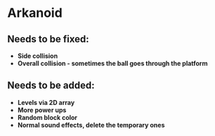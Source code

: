 # Arkanoid

## Needs to be fixed:
- **Side collision**
- **Overall collision - sometimes the ball goes through the platform**

## Needs to be added:
- **Levels via 2D array**
- **More power ups**
- **Random block color**
- **Normal sound effects, delete the temporary ones**
